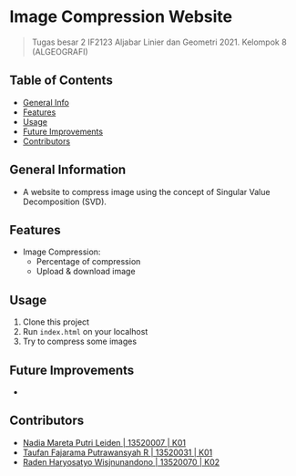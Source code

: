 # Image Compression Website
> Tugas besar 2 IF2123 Aljabar Linier dan Geometri 2021.
> Kelompok 8  (ALGEOGRAFI)


## Table of Contents
* [General Info](#general-information)
* [Features](#features)
* [Usage](#usage)
* [Future Improvements](#future-improvements)
* [Contributors](#contributors)


## General Information
- A website to compress image using the concept of Singular Value Decomposition (SVD).


## Features
- Image Compression:
    - Percentage of compression
    - Upload & download image


## Usage
1. Clone this project
2. Run `index.html` on your localhost
3. Try to compress some images


## Future Improvements
- 


## Contributors
- [Nadia Mareta Putri Leiden | 13520007 | K01](https://github.com/KorbanFidas2A)
- [Taufan Fajarama Putrawansyah R | 13520031 | K01](https://github.com/roastland)
- [Raden Haryosatyo Wisjnunandono | 13520070 | K02](https://github.com/nandono206)
